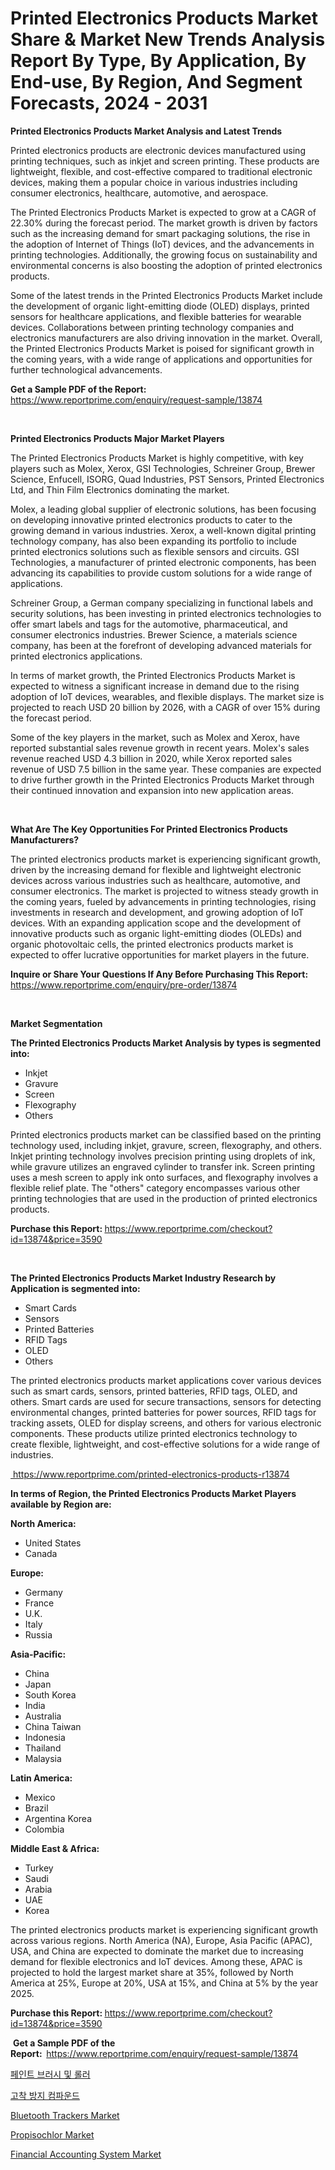 <p><h1>Printed Electronics Products Market Share & Market New Trends Analysis Report By Type, By Application, By End-use, By Region, And Segment Forecasts, 2024 - 2031</h1></p><p><strong>Printed Electronics Products Market Analysis and Latest Trends</strong></p>
<p><p>Printed electronics products are electronic devices manufactured using printing techniques, such as inkjet and screen printing. These products are lightweight, flexible, and cost-effective compared to traditional electronic devices, making them a popular choice in various industries including consumer electronics, healthcare, automotive, and aerospace.</p><p>The Printed Electronics Products Market is expected to grow at a CAGR of 22.30% during the forecast period. The market growth is driven by factors such as the increasing demand for smart packaging solutions, the rise in the adoption of Internet of Things (IoT) devices, and the advancements in printing technologies. Additionally, the growing focus on sustainability and environmental concerns is also boosting the adoption of printed electronics products.</p><p>Some of the latest trends in the Printed Electronics Products Market include the development of organic light-emitting diode (OLED) displays, printed sensors for healthcare applications, and flexible batteries for wearable devices. Collaborations between printing technology companies and electronics manufacturers are also driving innovation in the market. Overall, the Printed Electronics Products Market is poised for significant growth in the coming years, with a wide range of applications and opportunities for further technological advancements.</p></p>
<p><strong>Get a Sample PDF of the Report:&nbsp;</strong> <a href="https://www.reportprime.com/enquiry/request-sample/13874">https://www.reportprime.com/enquiry/request-sample/13874</a></p>
<p>&nbsp;</p>
<p><strong>Printed Electronics Products Major Market Players</strong></p>
<p><p>The Printed Electronics Products Market is highly competitive, with key players such as Molex, Xerox, GSI Technologies, Schreiner Group, Brewer Science, Enfucell, ISORG, Quad Industries, PST Sensors, Printed Electronics Ltd, and Thin Film Electronics dominating the market. </p><p>Molex, a leading global supplier of electronic solutions, has been focusing on developing innovative printed electronics products to cater to the growing demand in various industries. Xerox, a well-known digital printing technology company, has also been expanding its portfolio to include printed electronics solutions such as flexible sensors and circuits. GSI Technologies, a manufacturer of printed electronic components, has been advancing its capabilities to provide custom solutions for a wide range of applications.</p><p>Schreiner Group, a German company specializing in functional labels and security solutions, has been investing in printed electronics technologies to offer smart labels and tags for the automotive, pharmaceutical, and consumer electronics industries. Brewer Science, a materials science company, has been at the forefront of developing advanced materials for printed electronics applications.</p><p>In terms of market growth, the Printed Electronics Products Market is expected to witness a significant increase in demand due to the rising adoption of IoT devices, wearables, and flexible displays. The market size is projected to reach USD 20 billion by 2026, with a CAGR of over 15% during the forecast period.</p><p>Some of the key players in the market, such as Molex and Xerox, have reported substantial sales revenue growth in recent years. Molex's sales revenue reached USD 4.3 billion in 2020, while Xerox reported sales revenue of USD 7.5 billion in the same year. These companies are expected to drive further growth in the Printed Electronics Products Market through their continued innovation and expansion into new application areas.</p></p>
<p>&nbsp;</p>
<p><strong>What Are The Key Opportunities For Printed Electronics Products Manufacturers?</strong></p>
<p><p>The printed electronics products market is experiencing significant growth, driven by the increasing demand for flexible and lightweight electronic devices across various industries such as healthcare, automotive, and consumer electronics. The market is projected to witness steady growth in the coming years, fueled by advancements in printing technologies, rising investments in research and development, and growing adoption of IoT devices. With an expanding application scope and the development of innovative products such as organic light-emitting diodes (OLEDs) and organic photovoltaic cells, the printed electronics products market is expected to offer lucrative opportunities for market players in the future.</p></p>
<p><strong>Inquire or Share Your Questions If Any Before Purchasing This Report:</strong> <a href="https://www.reportprime.com/enquiry/pre-order/13874">https://www.reportprime.com/enquiry/pre-order/13874</a></p>
<p>&nbsp;</p>
<p><strong>Market Segmentation</strong></p>
<p><strong>The Printed Electronics Products Market Analysis by types is segmented into:</strong></p>
<p><ul><li>Inkjet</li><li>Gravure</li><li>Screen</li><li>Flexography</li><li>Others</li></ul></p>
<p><p>Printed electronics products market can be classified based on the printing technology used, including inkjet, gravure, screen, flexography, and others. Inkjet printing technology involves precision printing using droplets of ink, while gravure utilizes an engraved cylinder to transfer ink. Screen printing uses a mesh screen to apply ink onto surfaces, and flexography involves a flexible relief plate. The "others" category encompasses various other printing technologies that are used in the production of printed electronics products.</p></p>
<p><strong>Purchase this Report:&nbsp;</strong><a href="https://www.reportprime.com/checkout?id=13874&price=3590">https://www.reportprime.com/checkout?id=13874&price=3590</a></p>
<p>&nbsp;</p>
<p><strong>The Printed Electronics Products Market Industry Research by Application is segmented into:</strong></p>
<p><ul><li>Smart Cards</li><li>Sensors</li><li>Printed Batteries</li><li>RFID Tags</li><li>OLED</li><li>Others</li></ul></p>
<p><p>The printed electronics products market applications cover various devices such as smart cards, sensors, printed batteries, RFID tags, OLED, and others. Smart cards are used for secure transactions, sensors for detecting environmental changes, printed batteries for power sources, RFID tags for tracking assets, OLED for display screens, and others for various electronic components. These products utilize printed electronics technology to create flexible, lightweight, and cost-effective solutions for a wide range of industries.</p></p>
<p><a href="https://www.reportprime.com/printed-electronics-products-r13874">&nbsp;https://www.reportprime.com/printed-electronics-products-r13874</a></p>
<p><strong>In terms of Region, the Printed Electronics Products Market Players available by Region are:</strong></p>
<p>
    <p> <strong> North America: </strong>
        <ul>
            <li>United States</li>
            <li>Canada</li>
        </ul>
        </p> 
    <p> <strong> Europe: </strong>
        <ul>
            <li>Germany</li>
            <li>France</li>
            <li>U.K.</li>
            <li>Italy</li>
            <li>Russia</li>
        </ul>
        </p> 
    <p> <strong> Asia-Pacific: </strong>
        <ul>
            <li>China</li>
            <li>Japan</li>
            <li>South Korea</li>
            <li>India</li>
            <li>Australia</li>
            <li>China Taiwan</li>
            <li>Indonesia</li>
            <li>Thailand</li>
            <li>Malaysia</li>
        </ul>
        </p> 
    <p> <strong> Latin America: </strong>
        <ul>
            <li>Mexico</li>
            <li>Brazil</li>
            <li>Argentina Korea</li>
            <li>Colombia</li>
        </ul>
        </p> 
    <p> <strong> Middle East & Africa: </strong>
        <ul>
            <li>Turkey</li>
            <li>Saudi</li>
            <li>Arabia</li>
            <li>UAE</li>
            <li>Korea</li>
        </ul>
    </p>
    </p>
<p><p>The printed electronics products market is experiencing significant growth across various regions. North America (NA), Europe, Asia Pacific (APAC), USA, and China are expected to dominate the market due to increasing demand for flexible electronics and IoT devices. Among these, APAC is projected to hold the largest market share at 35%, followed by North America at 25%, Europe at 20%, USA at 15%, and China at 5% by the year 2025.</p></p>
<p><strong>Purchase this Report: </strong><a href="https://www.reportprime.com/checkout?id=13874&price=3590">https://www.reportprime.com/checkout?id=13874&price=3590</a></p>
<p>&nbsp;<strong>Get a Sample PDF of the Report:&nbsp;&nbsp;</strong><a href="https://www.reportprime.com/enquiry/request-sample/13874">https://www.reportprime.com/enquiry/request-sample/13874</a></p>
<p><strong></strong></p>
<p><p><a href="https://github.com/bunxhcci35271755/Market-Research-Report-List-1/blob/main/742212722879.md">페인트 브러시 및 롤러</a></p><p><a href="https://medium.com/@dulcewisozk/2024-2031%EB%85%84-%EB%8F%99%EC%95%88-%EC%98%88%EC%B8%A1%EB%90%9C-%EC%95%88%ED%8B%B0-%EC%8A%A4%EC%A6%88-%ED%99%94%ED%95%A9%EB%AC%BC-%EC%8B%9C%EC%9E%A5-%ED%8A%B8%EB%A0%8C%EB%93%9C-%EB%B0%8F-%EC%8B%9C%EC%9E%A5-%EB%B6%84%EC%84%9D-40231607466e">고착 방지 컴파운드</a></p><p><a href="https://summer-dogwood-3e9.notion.site/Bluetooth-Trackers-Market-The-Key-To-Successful-Business-Strategy-Forecast-Till-2031-6ed87691487942069958abdb74ba27e1">Bluetooth Trackers Market</a></p><p><a href="https://issuu.com/reportprime-2/docs/propisochlor-market-size-2030.pptx">Propisochlor Market</a></p><p><a href="https://github.com/derrinmiltonellis35gcl/Market-Research-Report-List-2/blob/main/financial-accounting-system-market.md">Financial Accounting System Market</a></p></p>